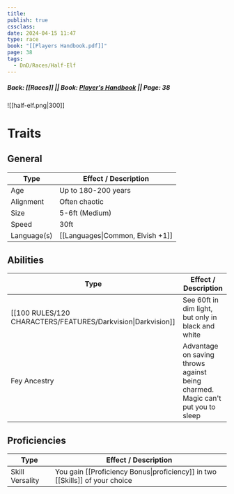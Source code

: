 ```yaml
---
title: 
publish: true
cssclass: 
date: 2024-04-15 11:47
type: race
book: "[[Players Handbook.pdf]]"
page: 38
tags:
  - DnD/Races/Half-Elf
---
```

##### Back: [[Races]] || Book: [Player's Handbook](https://drive.google.com/drive/folders/1O5bhpYizcIT5xxAoLOuzCRht_PVS7VSG?usp=sharing) || Page: 38

![[half-elf.png|300]]

# Traits
## General
| Type        | Effect / Description             |
| ----------- | -------------------------------- |
| Age         | Up to 180-200 years              |
| Alignment   | Often chaotic                    |
| Size        | 5-6ft (Medium)                   |
| Speed       | 30ft                             |
| Language(s) | [[Languages\|Common, Elvish +1]] |
## Abilities
| Type                                                         | Effect / Description                                                              |
| ------------------------------------------------------------ | --------------------------------------------------------------------------------- |
| [[100 RULES/120 CHARACTERS/FEATURES/Darkvision\|Darkvision]] | See 60ft in dim light, but only in black and white                                |
| Fey Ancestry                                                 | Advantage on saving throws against being charmed.<br>Magic can't put you to sleep |

## Proficiencies
| Type            | Effect / Description                                                         |
| --------------- | ---------------------------------------------------------------------------- |
| Skill Versality | You gain [[Proficiency Bonus\|proficiency]] in two [[Skills]] of your choice |

